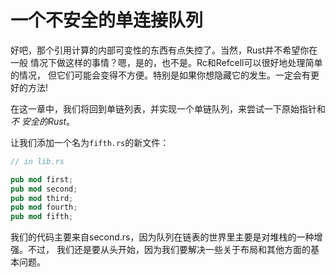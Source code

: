 # 一个不安全的单连接队列

好吧，那个引用计算的内部可变性的东西有点失控了。当然，Rust并不希望你在一般
情况下做这样的事情？嗯，是的，也不是。Rc和Refcell可以很好地处理简单的情况，
但它们可能会变得不方便。特别是如果你想隐藏它的发生。一定会有更好的方法!

在这一章中，我们将回到单链列表，并实现一个单链队列，来尝试一下原始指针和*不
安全的Rust*。

让我们添加一个名为`fifth.rs`的新文件：

```rust ,ignore
// in lib.rs

pub mod first;
pub mod second;
pub mod third;
pub mod fourth;
pub mod fifth;
```

我们的代码主要来自second.rs，因为队列在链表的世界里主要是对堆栈的一种增强。不过，
我们还是要从头开始，因为我们要解决一些关于布局和其他方面的基本问题。
